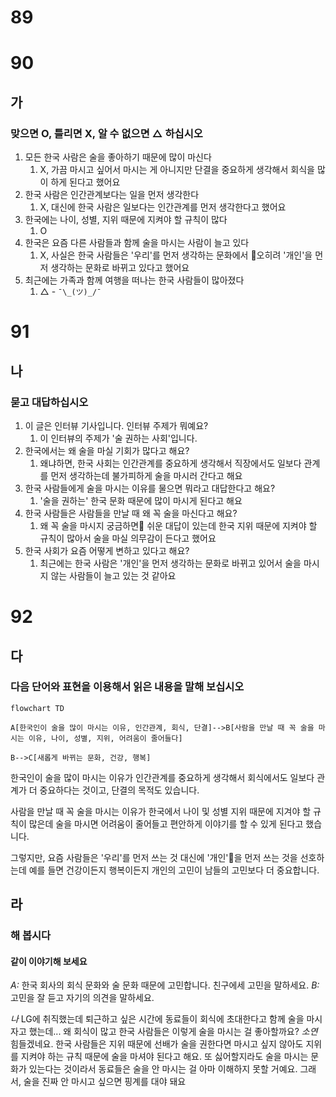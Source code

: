 # 89
# 90
## 가 
### 맞으면 O, 틀리면 X, 알 수 없으면 △ 하십시오
1. 모든 한국 사람은 술을 좋아하기 때문에 많이 마신다
	1. X, 가끔 마시고 싶어서 마시는 게 아니지만 단결을 중요하게 생각해서 회식을 많이 하게 된다고 했어요 
2. 한국 사람은 인간관계보다는 일을 먼저 생각한다
	1. X, 대신에 한국 사람은 일보다는 인간관계를 먼저 생각한다고 했어요
3. 한국에는 나이, 성별, 지위 때문에 지켜야 할 규칙이 많다
	1. O
4. 한국은 요즘 다른 사람들과 함께 술을 마시는 사람이 늘고 있다
	1. X, 사실은 한국 사람들은 '우리'를 먼저 생각하는 문화에서 오히려 '개인'을 먼저 생각하는 문화로 바뀌고 있다고 했어요
5. 최근에는 가족과 함께 여행을 떠나는 한국 사람들이 많아졌다
	1. △ - `¯\_(ツ)_/¯`
# 91
## 나
### 묻고 대답하십시오
1. 이 글은 인터뷰 기사입니다. 인터뷰 주제가 뭐예요?
	1. 이 인터뷰의 주제가 '술 권하는 사회'입니다.
2. 한국에서는 왜 술을 마실 기회가 많다고 해요?
	1. 왜냐하면, 한국 사회는 인간관계를 중요하게 생각해서 직장에서도 일보다 관계를 먼저 생각하는데 불가피하게 술을 마시러 간다고 해요
3. 한국 사람들에게 술을 마시는 이유를 물으면 뭐라고 대답한다고 해요?
	1. '술을 권하는' 한국 문화 때문에 많이 마시게 된다고 해요
4. 한국 사람들은 사람들을 만날 때 왜 꼭 술을 마신다고 해요?
	1. 왜 꼭 술을 마시지 궁금하면 쉬운 대답이 있는데 한국 지위 때문에 지켜야 할 규칙이 많아서 술을 마실 의무감이 든다고 했어요
5. 한국 사회가 요즘 어떻게 변하고 있다고 해요?
	1. 최근에는 한국 사람은 '개인'을 먼저 생각하는 문화로 바뀌고 있어서 술을 마시지 않는 사람들이 늘고 있는 것 같아요
# 92
## 다
### 다음 단어와 표현을 이용해서 읽은 내용을 말해 보십시오

```mermaid
flowchart TD

A[한국인이 술을 많이 마시는 이유, 인간관계, 회식, 단결]-->B[사람을 만날 때 꼭 술을 마시는 이유, 나이, 성별, 지위, 어려움이 줄어들다]

B-->C[새롭게 바뀌는 문화, 건강, 행복]
```
한국인이 술을 많이 마시는 이유가 인간관계를 중요하게 생각해서 회식에서도 일보다 관계가 더 중요하다는 것이고, 단결의 목적도 있습니다.

사람을 만날 때 꼭 술을 마시는 이유가 한국에서 나이 및 성별 지위 때문에 지겨야 할 규칙이 많은데 술을 마시면 어려움이 줄어들고 편안하게 이야기를 할 수 있게 된다고 했습니다.

그렇지만, 요즘 사람들은 '우리'를 먼저 쓰는 것 대신에 '개인'을 먼저 쓰는 것을 선호하는데 예를 들면 건강이든지 행복이든지 개인의 고민이 남들의 고민보다 더 중요합니다.

## 라
### 해 봅시다
#### 같이 이야기해 보세요
*A:* 한국 회사의 회식 문화와 술 문화 때문에 고민합니다. 친구에세 고민을 말하세요.
*B:* 고민을 잘 듣고 자기의 의견을 말하세요.

*나* LG에 취직했는데 퇴근하고 싶은 시간에 동료들이 회식에 초대한다고 함께 술을 마시자고 했는데... 왜 회식이 많고 한국 사람들은 이렇게 술을 마시는 걸 좋아할까요?
*소연* 힘들겠네요. 한국 사람들은 지위 때문에 선배가 술을 권한다면 마시고 싶지 않아도 지위를 지켜야 하는 규칙 때문에 술을 마셔야 된다고 해요. 또 싫어할지라도 술을 마시는 문화가 있는다는 것이라서 동료들은 술을 안 마시는 걸 아마 이해하지 못할 거예요. 그래서, 술을 진짜 안 마시고 싶으면 핑계를 대야 돼요